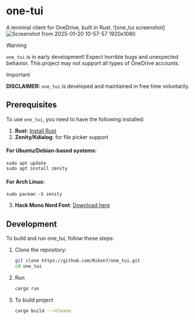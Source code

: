 # one-tui

A terminal client for OneDrive, built in Rust.
![one_tui screenshot]![Screenshot from 2025-01-20 10-57-57 1920x1080](https://github.com/user-attachments/assets/fe6db6f5-eff3-45ef-95cf-bd6f9c1454ec)

> [!WARNING]  
> `one_tui` is in early development! Expect horrible bugs and unexpected behavior.
> This project may not support all types of OneDrive accounts.

> [!IMPORTANT]  
> **DISCLAIMER:** `one_tui` is developed and maintained in free time voluntarily.

## Prerequisites

To use `one_tui`, you need to have the following installed:

1. **Rust**: [Install Rust](https://www.rust-lang.org/tools/install)
2. **Zenity/Kdialog**: for file picker support

#### For Ubuntu/Debian-based systems:
    sudo apt update
    sudo apt install zenity
#### For Arch Linux:
    sudo pacman -S zenity

3. **Hack Mono Nerd Font**: [Download here](https://www.nerdfonts.com/)

## Development

To build and run one_tui, follow these steps:

1. Clone the repository:
    ```bash
    git clone https://github.com/Riken7/one_tui.git
    cd one_tui
    ```
2. Run 
    ```bash
    cargo run
    ```
3. To build project
    ```bash
    cargo build --release
    ```

